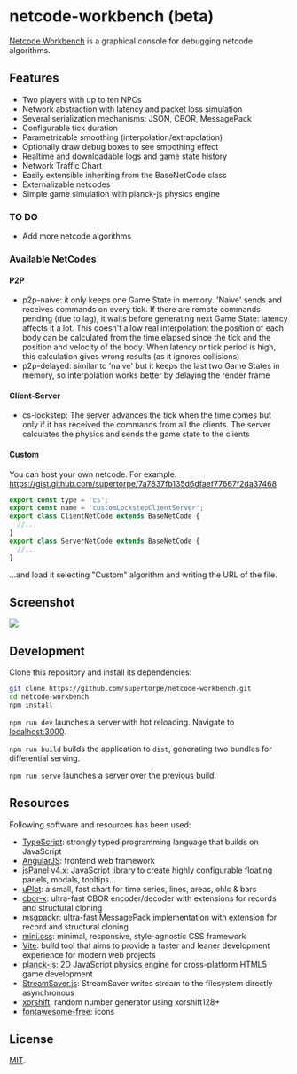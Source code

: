 # netcode-workbench (beta)

[Netcode Workbench](https://supertorpe.github.io/netcode-workbench/) is a graphical console for debugging netcode algorithms.

## Features
- Two players with up to ten NPCs
- Network abstraction with latency and packet loss simulation
- Several serialization mechanisms: JSON, CBOR, MessagePack
- Configurable tick duration
- Parametrizable smoothing (interpolation/extrapolation)
- Optionally draw debug boxes to see smoothing effect
- Realtime and downloadable logs and game state history
- Network Traffic Chart
- Easily extensible inheriting from the BaseNetCode class
- Externalizable netcodes
- Simple game simulation with planck-js physics engine

### TO DO
- Add more netcode algorithms

### Available NetCodes
#### P2P
- p2p-naive: it only keeps one Game State in memory. 'Naive' sends and receives commands on every tick. If there are remote commands pending (due to lag), it waits before generating next Game State: latency affects it a lot. This doesn't allow real interpolation: the position of each body can be calculated from the time elapsed since the tick and the position and velocity of the body. When latency or tick period is high, this calculation gives wrong results (as it ignores collisions)
- p2p-delayed: similar to 'naive' but it keeps the last two Game States in memory, so interpolation works better by delaying the render frame
#### Client-Server
- cs-lockstep: The server advances the tick when the time comes but only if it has received the commands from all the clients. The server calculates the physics and sends the game state to the clients
#### Custom
You can host your own netcode. For example:
https://gist.github.com/supertorpe/7a7837fb135d6dfaef77667f2da37468
```javascript
export const type = 'cs';
export const name = 'customLockstepClientServer';
export class ClientNetCode extends BaseNetCode {
  //...
}
export class ServerNetCode extends BaseNetCode {
  //...
}
```
...and load it selecting "Custom" algorithm and writing the URL of the file.
## Screenshot
<img src="https://supertorpe.github.io/netcode-workbench/assets/screenshot.png" />

## Development

Clone this repository and install its dependencies:

```bash
git clone https://github.com/supertorpe/netcode-workbench.git
cd netcode-workbench
npm install
```

`npm run dev` launches a server with hot reloading. Navigate to [localhost:3000](http://localhost:3000).

`npm run build` builds the application to `dist`, generating two bundles for differential serving.

`npm run serve` launches a server over the previous build.

## Resources

Following software and resources has been used:

* [TypeScript](https://www.typescriptlang.org): strongly typed programming language that builds on JavaScript
* [AngularJS](https://angularjs.org): frontend web framework
* [jsPanel v4.x](https://www.jspanel.de): JavaScript library to create highly configurable floating panels, modals, tooltips...
* [uPlot](https://github.com/leeoniya/uPlot): a small, fast chart for time series, lines, areas, ohlc & bars
* [cbor-x](https://github.com/kriszyp/cbor-x): ultra-fast CBOR encoder/decoder with extensions for records and structural cloning
* [msgpackr](https://github.com/kriszyp/msgpackr): ultra-fast MessagePack implementation with extension for record and structural cloning
* [mini.css](https://minicss.org): minimal, responsive, style-agnostic
CSS framework
* [Vite](https://vitejs.dev): build tool that aims to provide a faster and leaner development experience for modern web projects
* [planck-js](https://piqnt.com/planck.js): 2D JavaScript physics engine for cross-platform HTML5 game development
* [StreamSaver.js](https://github.com/jimmywarting/StreamSaver.js): StreamSaver writes stream to the filesystem directly asynchronous
* [xorshift](https://github.com/AndreasMadsen/xorshift): random number generator using xorshift128+
* [fontawesome-free](https://fontawesome.com): icons

## License

[MIT](LICENSE).
